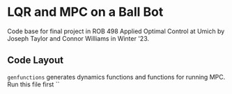 # LQR and MPC on a Ball Bot
Code base for final project in ROB 498 Applied Optimal Control at Umich by Joseph Taylor and Connor Williams in Winter '23.

## Code Layout
`genfunctions` generates dynamics functions and functions for running MPC. Run this file first
``

